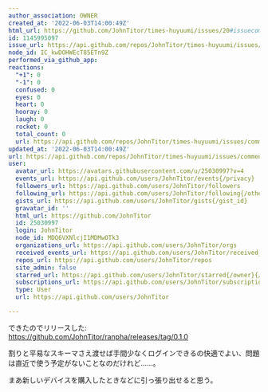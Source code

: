 ```yaml
---
author_association: OWNER
created_at: '2022-06-03T14:00:49Z'
html_url: https://github.com/JohnTitor/times-huyuumi/issues/20#issuecomment-1145995097
id: 1145995097
issue_url: https://api.github.com/repos/JohnTitor/times-huyuumi/issues/20
node_id: IC_kwDOHWEcT85ETn9Z
performed_via_github_app: 
reactions:
  "+1": 0
  "-1": 0
  confused: 0
  eyes: 0
  heart: 0
  hooray: 0
  laugh: 0
  rocket: 0
  total_count: 0
  url: https://api.github.com/repos/JohnTitor/times-huyuumi/issues/comments/1145995097/reactions
updated_at: '2022-06-03T14:00:49Z'
url: https://api.github.com/repos/JohnTitor/times-huyuumi/issues/comments/1145995097
user:
  avatar_url: https://avatars.githubusercontent.com/u/25030997?v=4
  events_url: https://api.github.com/users/JohnTitor/events{/privacy}
  followers_url: https://api.github.com/users/JohnTitor/followers
  following_url: https://api.github.com/users/JohnTitor/following{/other_user}
  gists_url: https://api.github.com/users/JohnTitor/gists{/gist_id}
  gravatar_id: ''
  html_url: https://github.com/JohnTitor
  id: 25030997
  login: JohnTitor
  node_id: MDQ6VXNlcjI1MDMwOTk3
  organizations_url: https://api.github.com/users/JohnTitor/orgs
  received_events_url: https://api.github.com/users/JohnTitor/received_events
  repos_url: https://api.github.com/users/JohnTitor/repos
  site_admin: false
  starred_url: https://api.github.com/users/JohnTitor/starred{/owner}{/repo}
  subscriptions_url: https://api.github.com/users/JohnTitor/subscriptions
  type: User
  url: https://api.github.com/users/JohnTitor

---
```

できたのでリリースした: https://github.com/JohnTitor/ranpha/releases/tag/0.1.0

割りと平易なスキーマさえ渡せば手間少なくログインできるの快適でよい、問題は直近で使う予定がないことなのだけれど……。

まあ新しいデバイスを購入したときなどに引っ張り出せると思う。